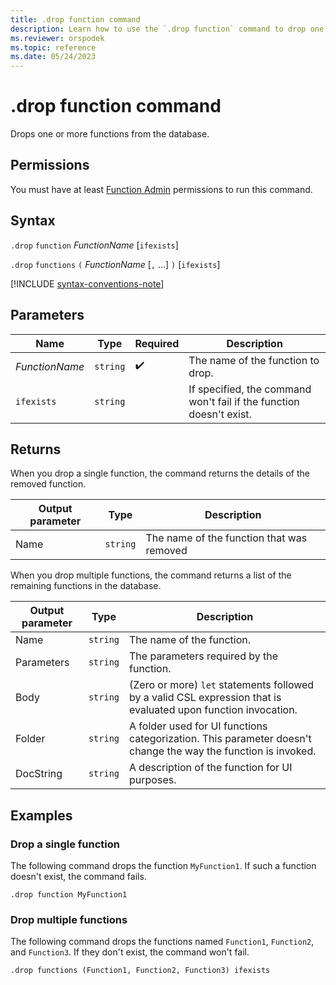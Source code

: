 ```yaml
---
title: .drop function command
description: Learn how to use the `.drop function` command to drop one or more functions from a database.
ms.reviewer: orspodek
ms.topic: reference
ms.date: 05/24/2023
---
```

# .drop function command

Drops one or more functions from the database.

## Permissions

You must have at least [Function Admin](access-control/role-based-access-control.md) permissions to run this command.

## Syntax

`.drop` `function` *FunctionName* [`ifexists`]

`.drop` `functions` `(` *FunctionName* [`,` ...] `)` [`ifexists`]

[!INCLUDE [syntax-conventions-note](../includes/syntax-conventions-note.md)]

## Parameters

| Name | Type | Required | Description |
|--|--|--|--|
| *FunctionName* | `string` |  :heavy_check_mark: | The name of the function to drop. |
|`ifexists`| `string` || If specified, the command won't fail if the function doesn't exist.|

## Returns

When you drop a single function, the command returns the details of the removed function.

| Output parameter | Type | Description |
|--|--|--|
| Name | `string` | The name of the function that was removed |

When you drop multiple functions, the command returns a list of the remaining functions in the database.

| Output parameter | Type | Description |
|--|--|--|
| Name | `string` | The name of the function. |
| Parameters | `string` | The parameters required by the function. |
| Body | `string` | (Zero or more) `let` statements followed by a valid CSL expression that is evaluated upon function invocation. |
| Folder | `string` | A folder used for UI functions categorization. This parameter doesn't change the way the function is invoked. |
| DocString | `string` | A description of the function for UI purposes. |

## Examples

### Drop a single function

The following command drops the function `MyFunction1`. If such a function doesn't exist, the command fails.

```kusto
.drop function MyFunction1
```

### Drop multiple functions

The following command drops the functions named `Function1`, `Function2`, and `Function3`. If they don't exist, the command won't fail.

```kusto
.drop functions (Function1, Function2, Function3) ifexists
```
